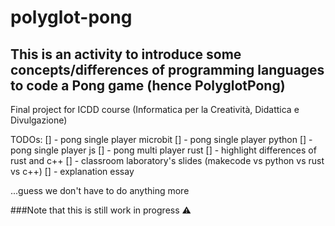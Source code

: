 # polyglot-pong
## This is an activity to introduce some concepts/differences of programming languages to code a Pong game (hence PolyglotPong)

Final project for ICDD course (Informatica per la Creatività, Didattica e Divulgazione)

TODOs:
[] - pong single player microbit
[] - pong single player python
[] - pong single player js
[] - pong multi player rust
[] - highlight differences of rust and c++
[] - classroom laboratory's slides (makecode vs python vs rust vs c++)
[] - explanation essay

...guess we don't have to do anything more 


###Note that this is still work in progress ⚠️
